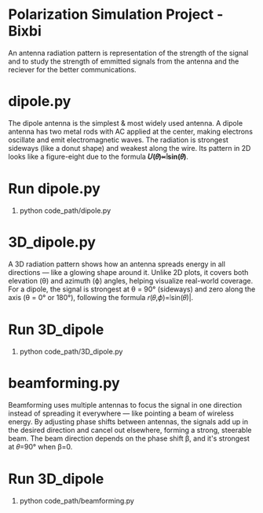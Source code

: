 # Polarization Simulation Project - Bixbi

An antenna radiation pattern is representation of the strength of the signal and to study the strength of emmitted signals from the antenna and the reciever for the better communications.

# dipole.py

The dipole antenna is the simplest & most widely used antenna. A dipole antenna has two metal rods with AC applied at the center, making electrons oscillate and emit electromagnetic waves. The radiation is strongest sideways (like a donut shape) and weakest along the wire. Its pattern in 2D looks like a figure-eight due to the formula **𝑈(𝜃)∝∣sin⁡(𝜃)**.

# Run dipole.py

1. python code_path/dipole.py

# 3D_dipole.py

A 3D radiation pattern shows how an antenna spreads energy in all directions — like a glowing shape around it. Unlike 2D plots, it covers both elevation (θ) and azimuth (ϕ) angles, helping visualize real-world coverage. For a dipole, the signal is strongest at θ = 90° (sideways) and zero along the axis (θ = 0° or 180°), following the formula 𝑟(𝜃,𝜙)=∣sin(𝜃)|.

# Run 3D_dipole

1. python code_path/3D_dipole.py

# beamforming.py

Beamforming uses multiple antennas to focus the signal in one direction instead of spreading it everywhere — like pointing a beam of wireless energy. By adjusting phase shifts between antennas, the signals add up in the desired direction and cancel out elsewhere, forming a strong, steerable beam. The beam direction depends on the phase shift
β, and it's strongest at 𝜃=90° when β=0.

# Run 3D_dipole

1. python code_path/beamforming.py
